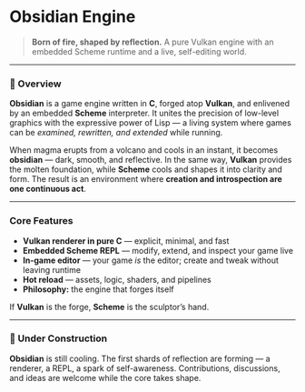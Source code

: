 # Obsidian Engine

> **Born of fire, shaped by reflection.**
> A pure Vulkan engine with an embedded Scheme runtime and a live, self-editing world.

---

### 🌋 Overview

**Obsidian** is a game engine written in **C**, forged atop **Vulkan**, and enlivened by an embedded **Scheme** interpreter.
It unites the precision of low-level graphics with the expressive power of Lisp — a living system where games can be *examined, rewritten, and extended* while running.

When magma erupts from a volcano and cools in an instant, it becomes **obsidian** — dark, smooth, and reflective.
In the same way, **Vulkan** provides the molten foundation, while **Scheme** cools and shapes it into clarity and form.
The result is an environment where **creation and introspection are one continuous act**.

---

###  Core Features

- **Vulkan renderer in pure C** — explicit, minimal, and fast
- **Embedded Scheme REPL** — modify, extend, and inspect your game live
- **In-game editor** — your game *is* the editor; create and tweak without leaving runtime
- **Hot reload** — assets, logic, shaders, and pipelines
- **Philosophy:** the engine that forges itself

If **Vulkan** is the forge, **Scheme** is the sculptor’s hand.

---

### 🚧 Under Construction

**Obsidian** is still cooling.
The first shards of reflection are forming — a renderer, a REPL, a spark of self-awareness.
Contributions, discussions, and ideas are welcome while the core takes shape.
